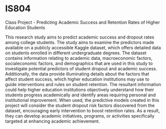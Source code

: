 # IS804
Class Project - Predicting Academic Success and Retention Rates of Higher Education Students


This research study aims to predict academic success and dropout rates among college students.
The study aims to examine the predictors made available on a publicly accessible Kaggle
dataset, which offers detailed data on students enrolled in different undergraduate degrees.
The dataset contains information relating to academic data, macroeconomic factors, socialeconomic
factors, and demographics that are used in this study to investigate potential predictors
of student dropout and academic success. Additionally, the data provide illuminating
details about the factors that affect student success, which higher education institutions may
use to guide interventions and rules on student retention. The resultant information could help
higher education institutions objectively understand how their students progress academically
and identify areas requiring personal and institutional improvement. When used, the predictive
models created in this project will consider the student dropout risk factors discovered from
the dataset, encouraging early intervention to boost retention rates. As a result, they can develop
academic initiatives, programs, or activities specifically targeted at enhancing academic
achievement.
